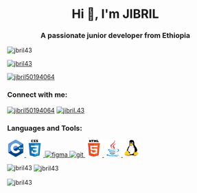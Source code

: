 <h1 align="center">Hi 👋, I'm JIBRIL</h1>
<h3 align="center">A passionate junior developer from Ethiopia</h3>

<p align="left"> <img src="https://komarev.com/ghpvc/?username=jbril43&label=Profile%20views&color=0e75b6&style=flat" alt="jbril43" /> </p>

<p align="left"> <a href="https://github.com/ryo-ma/github-profile-trophy"><img src="https://github-profile-trophy.vercel.app/?username=jbril43" alt="jbril43" /></a> </p>

<p align="left"> <a href="https://twitter.com/jibril50194064" target="blank"><img src="https://img.shields.io/twitter/follow/jibril50194064?logo=twitter&style=for-the-badge" alt="jibril50194064" /></a> </p>

<h3 align="left">Connect with me:</h3>
<p align="left">
<a href="https://twitter.com/jibril50194064" target="blank"><img align="center" src="https://raw.githubusercontent.com/rahuldkjain/github-profile-readme-generator/master/src/images/icons/Social/twitter.svg" alt="jibril50194064" height="30" width="40" /></a>
<a href="https://instagram.com/jibril.43" target="blank"><img align="center" src="https://raw.githubusercontent.com/rahuldkjain/github-profile-readme-generator/master/src/images/icons/Social/instagram.svg" alt="jibril.43" height="30" width="40" /></a>
</p>

<h3 align="left">Languages and Tools:</h3>
<p align="left"> <a href="https://www.w3schools.com/cpp/" target="_blank" rel="noreferrer"> <img src="https://raw.githubusercontent.com/devicons/devicon/master/icons/cplusplus/cplusplus-original.svg" alt="cplusplus" width="40" height="40"/> </a> <a href="https://www.w3schools.com/css/" target="_blank" rel="noreferrer"> <img src="https://raw.githubusercontent.com/devicons/devicon/master/icons/css3/css3-original-wordmark.svg" alt="css3" width="40" height="40"/> </a> <a href="https://www.figma.com/" target="_blank" rel="noreferrer"> <img src="https://www.vectorlogo.zone/logos/figma/figma-icon.svg" alt="figma" width="40" height="40"/> </a> <a href="https://git-scm.com/" target="_blank" rel="noreferrer"> <img src="https://www.vectorlogo.zone/logos/git-scm/git-scm-icon.svg" alt="git" width="40" height="40"/> </a> <a href="https://www.w3.org/html/" target="_blank" rel="noreferrer"> <img src="https://raw.githubusercontent.com/devicons/devicon/master/icons/html5/html5-original-wordmark.svg" alt="html5" width="40" height="40"/> </a> <a href="https://www.java.com" target="_blank" rel="noreferrer"> <img src="https://raw.githubusercontent.com/devicons/devicon/master/icons/java/java-original.svg" alt="java" width="40" height="40"/> </a> <a href="https://www.linux.org/" target="_blank" rel="noreferrer"> <img src="https://raw.githubusercontent.com/devicons/devicon/master/icons/linux/linux-original.svg" alt="linux" width="40" height="40"/> </a> </p>

<p><img align="left" src="https://github-readme-stats.vercel.app/api/top-langs?username=jbril43&show_icons=true&locale=en&layout=compact" alt="jbril43" /></p>

<p>&nbsp;<img align="center" src="https://github-readme-stats.vercel.app/api?username=jbril43&show_icons=true&locale=en" alt="jbril43" /></p>

<p><img align="center" src="https://github-readme-streak-stats.herokuapp.com/?user=jbril43&" alt="jbril43" /></p>


<!---
JBRIL43/JBRIL43 is a ✨ special ✨ repository because its `README.md` (this file) appears on your GitHub profile.
You can click the Preview link to take a look at your changes.
--->
